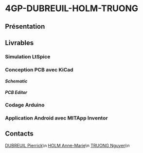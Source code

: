# 4GP-DUBREUIL-HOLM-TRUONG
## Présentation
## Livrables
### Simulation LtSpice
### Conception PCB avec KiCad
#### ***Schematic***
#### ***PCB Editor***


### Codage Arduino
### Application Android avec MITApp Inventor
###
## Contacts
[DUBREUIL Pierrick](https://github.com/pierrickdubreuil17)\n
[HOLM Anne-Marie](https://github.com/anemho)\n
[TRUONG Nguyen](https://github.com/ntruonginsatls)\n
